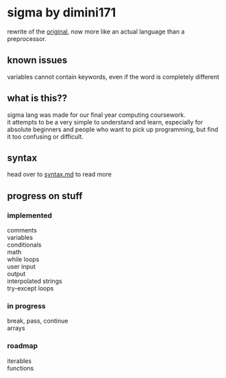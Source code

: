 # sigma by dimini171
rewrite of the [original](https://github.com/dimini171/sigma/tree/v1), now more like an actual language than a preprocessor.  

## known issues
variables cannot contain keywords, even if the word is completely different

## what is this??
sigma lang was made for our final year computing coursework.  
it attempts to be a very simple to understand and learn, especially for absolute beginners and people who want to pick up programming, but find it too confusing or difficult.

## syntax
head over to [syntax.md](https://github.com/dimini171/sigma/blob/v2/SYNTAX.md) to read more  

## progress on stuff
### implemented
comments  
variables  
conditionals  
math  
while loops  
user input  
output  
interpolated strings  
try-except loops  

### in progress
break, pass, continue  
arrays  

### roadmap
iterables  
functions
